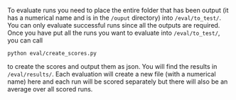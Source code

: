 To evaluate runs you need to place the entire folder that has been output (it has a numerical name and is in the `/ouput` directory) into `/eval/to_test/`.
You can only evaluate successful runs since all the outputs are required.
Once you have put all the runs you want to evaluate into `/eval/to_test/`, you can call

```
python eval/create_scores.py
```

to create the scores and output them as json. You will find the results in `/eval/results/`. Each evaluation will create a new file (with a numerical name) here and each run will be scored separately but there will also be an average over all scored runs.